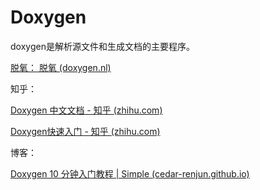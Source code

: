 # Doxygen

doxygen是解析源文件和生成文档的主要程序。

[脱氧： 脱氧 (doxygen.nl)](https://doxygen.nl/index.html)

知乎：

[Doxygen 中文文档 - 知乎 (zhihu.com)](https://zhuanlan.zhihu.com/p/122523174)

[Doxygen快速入门 - 知乎 (zhihu.com)](https://zhuanlan.zhihu.com/p/100223113)



博客：

[Doxygen 10 分钟入门教程 | Simple (cedar-renjun.github.io)](http://cedar-renjun.github.io/2014/03/21/learn-doxygen-in-10-minutes/index.html)